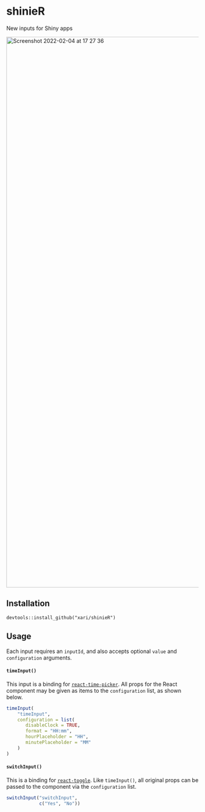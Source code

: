 # shinieR
New inputs for Shiny apps

<img width="1440" alt="Screenshot 2022-02-04 at 17 27 36" src="https://user-images.githubusercontent.com/5170193/152565676-4f20a025-6636-4d73-839e-4729cffce282.png">

## Installation

`devtools::install_github("xari/shinieR")`

## Usage

Each input requires an `inputId`, and also accepts optional `value` and `configuration` arguments.

#### `timeInput()`

This input is a binding for [`react-time-picker`](https://github.com/wojtekmaj/react-time-picker#readme).
All props for the React component may be given as items to the `configuration` list, as shown below.

```r
timeInput(
    "timeInput",
    configuration = list(
       disableClock = TRUE,
       format = "HH:mm",
       hourPlaceholder = "HH",
       minutePlaceholder = "MM"
    )
)
```

#### `switchInput()`

This is a binding for [`react-toggle`](https://github.com/aaronshaf/react-toggle).
Like `timeInput()`, all original props can be passed to the component via the `configuration` list.

```r
switchInput("switchInput",
            c("Yes", "No"))
```
